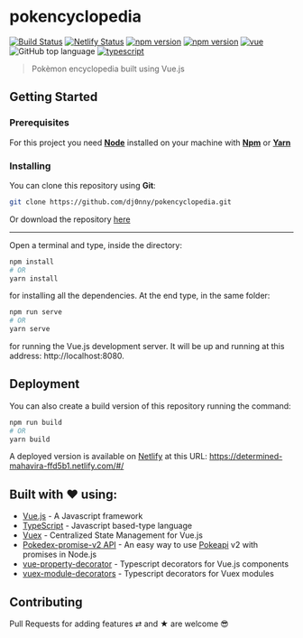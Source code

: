 # pokencyclopedia

[![Build Status](https://img.shields.io/badge/build-passing-brightgreen.svg)](https://img.shields.io/badge/build-passing-brightgreen.svg)
[![Netlify Status](https://api.netlify.com/api/v1/badges/bc7e8f42-711b-47b7-9c4e-85a31cef15f0/deploy-status)](https://app.netlify.com/sites/determined-mahavira-ffd5b1/deploys)
[![npm version](https://badge.fury.io/js/vue.svg)](https://badge.fury.io/js/vue)
[![npm version](https://badge.fury.io/js/typescript.svg)](https://badge.fury.io/js/typescript)
[![vue](https://img.shields.io/badge/build%20with-vue-blue.svg)](https://img.shields.io/badge/build%20with-vue-blue.svg)
![GitHub top language](https://img.shields.io/github/languages/top/dj0nny/pokencyclopedia)
[![typescript](https://img.shields.io/badge/types-Typescript-blue.svg)](https://img.shields.io/badge/types-Typescript-blue.svg)

> Pokèmon encyclopedia built using Vue.js

## Getting Started

### Prerequisites

For this project you need [__Node__](https://nodejs.org/en/) installed on your machine with [__Npm__](https://www.npmjs.com/) or [__Yarn__](https://yarnpkg.com)

### Installing

You can clone this repository using __Git__:
```bash
git clone https://github.com/dj0nny/pokencyclopedia.git
```

Or download the repository [here](https://github.com/dj0nny/pokencyclopedia/archive/develop.zip)

---

Open a terminal and type, inside the directory:
```bash
npm install 
# OR
yarn install
```

for installing all the dependencies. At the end type, in the same folder:
```bash
npm run serve
# OR
yarn serve
```
for running the Vue.js development server. It will be up and running at this address: http://localhost:8080.

## Deployment

You can also create a build version of this repository running the command:
```bash
npm run build
# OR
yarn build 
```
A deployed version is available on [Netlify](https://netlify.com) at this URL: https://determined-mahavira-ffd5b1.netlify.com/#/

## Built with ❤️ using:

* [Vue.js](https://vuejs.org/) - A Javascript framework
* [TypeScript](https://www.typescriptlang.org/) - Javascript based-type language
* [Vuex](https://vuex.vuejs.org/) - Centralized State Management for Vue.js
* [Pokedex-promise-v2 API](https://github.com/PokeAPI/pokedex-promise-v2) - An easy way to use [Pokeapi](https://pokeapi.co/) v2 with promises in Node.js
* [vue-property-decorator](https://github.com/kaorun343/vue-property-decorator) - Typescript decorators for Vue.js components
* [vuex-module-decorators](https://github.com/championswimmer/vuex-module-decorators) - Typescript decorators for Vuex modules

## Contributing

Pull Requests for adding features ⇄ and ★ are welcome 😎